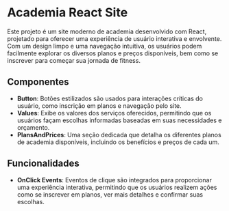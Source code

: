 # Academia React Site

Este projeto é um site moderno de academia desenvolvido com React, projetado para oferecer uma experiência de usuário interativa e envolvente. Com um design limpo e uma navegação intuitiva, os usuários podem facilmente explorar os diversos planos e preços disponíveis, bem como se inscrever para começar sua jornada de fitness.

## Componentes

- **Button**: Botões estilizados são usados para interações críticas do usuário, como inscrição em planos e navegação pelo site.
- **Values**: Exibe os valores dos serviços oferecidos, permitindo que os usuários façam escolhas informadas baseadas em suas necessidades e orçamento.
- **PlansAndPrices**: Uma seção dedicada que detalha os diferentes planos de academia disponíveis, incluindo os benefícios e preços de cada um.

## Funcionalidades

- **OnClick Events**: Eventos de clique são integrados para proporcionar uma experiência interativa, permitindo que os usuários realizem ações como se inscrever em planos, ver mais detalhes e confirmar suas escolhas.
